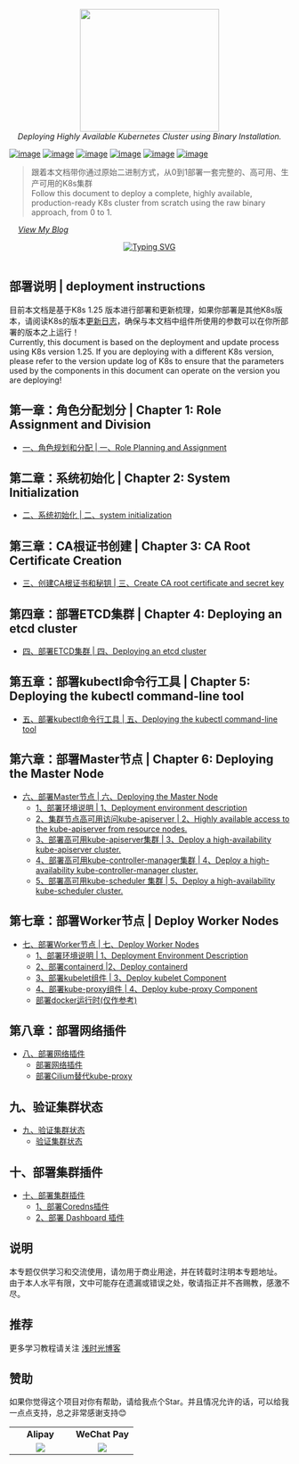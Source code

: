 <div style="text-align: center"></div>
  <p align="center">
  <img src="https://user-images.githubusercontent.com/42825450/225513881-67ffbdf1-dcda-495d-8c19-d0c6fd9eccc9.png" width="250px" height="220px">
      <br>
      <i>Deploying Highly Available Kubernetes Cluster using Binary Installation.</i>
  </p>
</div>


[![image](https://img.shields.io/badge/CNCF-Kubernetes-blue)](https://kubernetes.io/) 
[![image](https://img.shields.io/badge/%E5%AE%B9%E5%99%A8%E8%BF%90%E8%A1%8C%E6%97%B6-containerd-orange)](https://containerd.io/)
[![image](https://img.shields.io/badge/%E5%AE%B9%E5%99%A8%E8%BF%90%E8%A1%8C%E6%97%B6-Docker-brightgreen)](https://www.docker.com/) 
[![image](https://img.shields.io/badge/%E5%88%86%E5%B8%83%E5%BC%8FKV%E5%AD%98%E5%82%A8%E7%B3%BB%E7%BB%9F-ETCD-orange)](https://etcd.io/)
[![image](https://img.shields.io/badge/TCL-CFSSL-%2320a0ff)](https://github.com/cloudflare/cfssl)
[![image](https://img.shields.io/badge/Network-Calico-%23f68245)](https://github.com/projectcalico/calico)
> 跟着本文档带你通过原始二进制方式，从0到1部署一套完整的、高可用、生产可用的K8s集群<br>
> Follow this document to deploy a complete, highly available, production-ready K8s cluster from scratch using the raw binary approach, from 0 to 1. <br>

&nbsp; &nbsp; *[View My Blog](https://www.dqzboy.com/)*
<br />

<div align="center">
 
[![Typing SVG](https://readme-typing-svg.herokuapp.com?font=Handlee&center=true&vCenter=true&width=500&height=60&lines=Deploying+Highly+Available+Kubernetes+Cluster)](https://git.io/typing-svg)
 
<img src="https://camo.githubusercontent.com/82291b0fe831bfc6781e07fc5090cbd0a8b912bb8b8d4fec0696c881834f81ac/68747470733a2f2f70726f626f742e6d656469612f394575424971676170492e676966"
width="800"  height="3">
</div>

## 部署说明 | deployment instructions
目前本文档是基于K8s 1.25 版本进行部署和更新梳理，如果你部署是其他K8s版本，请阅读K8s的版本[更新日志](https://github.com/kubernetes/kubernetes/blob/master/CHANGELOG/CHANGELOG-1.25.md)，确保与本文档中组件所使用的参数可以在你所部署的版本之上运行！<br>
Currently, this document is based on the deployment and update process using K8s version 1.25. If you are deploying with a different K8s version, please refer to the version update log of K8s to ensure that the parameters used by the components in this document can operate on the version you are deploying!

## 第一章：角色分配划分 | Chapter 1: Role Assignment and Division
- [一、角色规划和分配 | 一、Role Planning and Assignment ](deploydoc/一、角色规划和分配.md)


## 第二章：系统初始化 | Chapter 2: System Initialization
- [二、系统初始化 | 二、system initialization ](deploydoc/二、系统初始化.md)


## 第三章：CA根证书创建 | Chapter 3: CA Root Certificate Creation
- [三、创建CA根证书和秘钥 | 三、Create CA root certificate and secret key ](deploydoc/三、创建CA根证书和秘钥.md)


## 第四章：部署ETCD集群 | Chapter 4: Deploying an etcd cluster
- [四、部署ETCD集群 | 四、Deploying an etcd cluster ](deploydoc/四、部署ETCD集群.md)


## 第五章：部署kubectl命令行工具 | Chapter 5: Deploying the kubectl command-line tool
- [五、部署kubectl命令行工具 | 五、Deploying the kubectl command-line tool ](deploydoc/五、部署kubectl命令行工具.md)


## 第六章：部署Master节点 | Chapter 6: Deploying the Master Node
- [六、部署Master节点 | 六、Deploying the Master Node ](deploydoc/六、部署Master节点)
  - [1、部署环境说明 | 1、Deployment environment description ](deploydoc/六、部署Master节点/1、部署环境说明.md)
  - [2、集群节点高可用访问kube-apiserver | 2、Highly available access to the kube-apiserver from resource nodes. ](deploydoc/六、部署Master节点/2、集群节点高可用访问kube-apiserver.md)
  - [3、部署高可用kube-apiserver集群 | 3、Deploy a high-availability kube-apiserver cluster. ](deploydoc/六、部署Master节点/3、部署高可用kube-apiserver集群.md)
  - [4、部署高可用kube-controller-manager集群 | 4、Deploy a high-availability kube-controller-manager cluster. ](deploydoc/六、部署Master节点/4、部署高可用kube-controller-manager集群.md)
  - [5、部署高可用kube-scheduler 集群 | 5、Deploy a high-availability kube-scheduler cluster. ](deploydoc/六、部署Master节点/5、部署高可用kube-scheduler集群.md)

## 第七章：部署Worker节点 | Deploy Worker Nodes
- [七、部署Worker节点 | 七、Deploy Worker Nodes ](deploydoc/七、部署Worker节点)
  - [1、部署环境说明 | 1、Deployment Environment Description ](deploydoc/七、部署Worker节点/1、部署环境说明.md)
  - [2、部署containerd |2、Deploy containerd](deploydoc/七、部署Worker节点/2、部署containerd.md)
  - [3、部署kubelet组件 | 3、Deploy kubelet Component ](deploydoc/七、部署Worker节点/3、部署kubelet组件.md)
  - [4、部署kube-proxy组件 | 4、Deploy kube-proxy Component ](deploydoc/七、部署Worker节点/4、部署kube-proxy组件.md)
  - [部署docker运行时(仅作参考) ](deploydoc/七、部署Worker节点/部署docker运行时(仅作参考).md)

## 第八章：部署网络插件
- [八、部署网络插件 ](deploydoc/八、部署网络插件)
  -  [部署网络插件 ](deploydoc/八、部署网络插件/八、部署网络插件.md)
  -  [部署Cilium替代kube-proxy ](deploydoc/八、部署网络插件/部署Cilium替代kube-proxy.md)

## 九、验证集群状态
- [九、验证集群状态 ](deploydoc/九、验证集群状态)
  -  [验证集群状态 ](deploydoc/九、验证集群状态/验证集群状态.md)

## 十、部署集群插件
- [十、部署集群插件 ](deploydoc/十、部署集群插件)
  -  [1、部署Coredns插件 ](deploydoc/十、部署集群插件/1、部署Coredns插件.md)
  -  [2、部署 Dashboard 插件 ](deploydoc/十、部署集群插件/2、部署Dashboard插件.md)

## 说明
本专题仅供学习和交流使用，请勿用于商业用途，并在转载时注明本专题地址。<br>
由于本人水平有限，文中可能存在遗漏或错误之处，敬请指正并不吝赐教，感激不尽。<br>

## 推荐
更多学习教程请关注 [浅时光博客](https://www.dqzboy.com/)

## 赞助
如果你觉得这个项目对你有帮助，请给我点个Star。并且情况允许的话，可以给我一点点支持，总之非常感谢支持😊

<table>
    <tr>
      <td width="50%" align="center"><b> Alipay </b></td>
      <td width="50%" align="center"><b> WeChat Pay </b></td>
    </tr>
    <tr>
        <td width="50%" align="center"><img src="https://github.com/dqzboy/Deploy_K8sCluster/assets/42825450/223fd099-9433-468b-b490-f9807bdd2035?raw=true"></td>
        <td width="50%" align="center"><img src="https://github.com/dqzboy/Deploy_K8sCluster/assets/42825450/9404460f-ea1b-446c-a0ae-6da96eb459e3?raw=true"></td>
    </tr>
</table>
